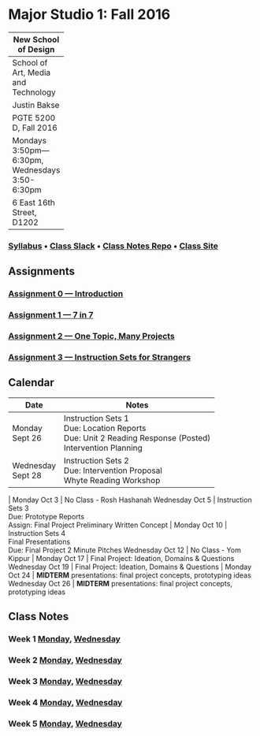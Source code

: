 # Major Studio 1: Fall 2016

| New School of Design
| ---
| School of Art, Media and Technology
| Justin Bakse
| PGTE 5200 D, Fall 2016
| Mondays 3:50pm—6:30pm, Wednesdays 3:50-6:30pm
| 6 East 16th Street, D1202

### [Syllabus](syllabus.html) • [Class Slack](https://ms1-d.slack.com) • [Class Notes Repo](https://github.com/jbakse/major_studio_1) • [Class Site](https://jbakse.github.io/major_studio_1/)

<link rel="stylesheet" type="text/css" href="index.css">
<!-- <script type="text/javascript" src="javascript/p5.min.js"></script>
<script type="text/javascript" src="sierpinski.js"></script> -->

## Assignments
### [Assignment 0 — Introduction](assignment_0)
### [Assignment 1 — 7 in 7](assignment_1)
### [Assignment 2 — One Topic, Many Projects](assignment_2)
### [Assignment 3 — Instruction Sets for Strangers](assignment_3)

## Calendar

<style>
td:first-child {
    width: 10px;
}
</style>

Date        | Notes
---         | ---
Monday Sept 26 | Instruction Sets 1<br/>Due: Location Reports<br/>Due: Unit 2 Reading Response (Posted)<br/>Intervention Planning
Wednesday Sept 28 | Instruction Sets 2<br/>Due: Intervention Proposal<br/>Whyte Reading Workshop
|
Monday Oct 3 | No Class - Rosh Hashanah
Wednesday Oct 5 | Instruction Sets 3<br/>Due: Prototype Reports<br> Assign: Final Project Preliminary Written Concept
|
Monday Oct 10 | Instruction Sets 4<br/>Final Presentations<br/> Due: Final Project 2 Minute Pitches
Wednesday Oct 12 | No Class - Yom Kippur
|
Monday Oct 17 | Final Project: Ideation, Domains & Questions
Wednesday Oct 19 | Final Project: Ideation, Domains & Questions
|
Monday Oct 24 | **MIDTERM** presentations: final project concepts, prototyping ideas
Wednesday Oct 26 | **MIDTERM** presentations: final project concepts, prototyping ideas


## Class Notes
### Week 1 [Monday](week_1/monday.html), [Wednesday](week_1/wednesday.html)
### Week 2 [Monday](#week_2/monday.html), [Wednesday](week_2/wednesday.html)
### Week 3 [Monday](week_3/monday.html), [Wednesday](week_3/wednesday.html)
### Week 4 [Monday](week_4/monday.html), [Wednesday](week_4/wednesday.html)
### Week 5 [Monday](week_5/monday.html), [Wednesday](#week_5/wednesday.html)

<!--
Monday Sept 19   | Due: Many Projects <br/>Reading Workshop </br> Many Projects Presentations 1 of 2
Wednesday Sept 21   | Due: Bush Reading Response (Posted+Paper) <br/>Many Projects Presentations 2 of 2 <br/> Assigned: Unit 2 Reading <br/> Assigned: Instruction Sets for Strangers
    |
-->

